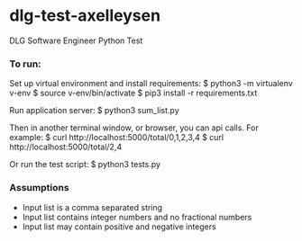 # dlg-test-axelleysen
DLG  Software Engineer Python Test


### To run:
Set up virtual environment and install requirements: 
$ python3 -m virtualenv v-env
$ source v-env/bin/activate
$ pip3 install -r requirements.txt

Run application server:
$ python3 sum_list.py

Then in another terminal window, or browser, you can api calls. For example:
$ curl http://localhost:5000/total/0,1,2,3,4
$ curl http://localhost:5000/total/2,4

Or run the test script:
$ python3 tests.py

### Assumptions
- Input list is a comma separated string
- Input list contains integer numbers and no fractional numbers 
- Input list may contain positive and negative integers 